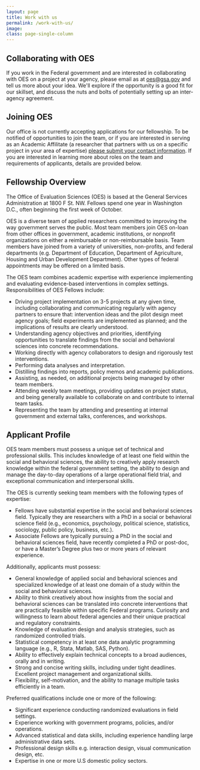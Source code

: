 ```yaml
---
layout: page
title: Work with us
permalink: /work-with-us/
image:
class: page-single-column
---
```

## Collaborating with OES

If you work in the Federal government and are interested in collaborating with OES on a project at your agency, please email as at oes@gsa.gov and tell us more about your idea. We'll explore if the opportunity is a good fit for our skillset, and discuss the nuts and bolts of potentially setting up an inter-agency agreement.

## Joining OES

Our office is not currently accepting applications for our fellowship. To be notified of opportunities to join the team, or if you are interested in serving as an Academic Affilitate (a researcher that partners with us on a specific project in your area of expertise) [please submit your contact information](https://goo.gl/forms/HZCoGs47qKnBImEO2). If you are interested in learning more about roles on the team and requirements of applicants, details are provided below.

## Fellowship Overview

The Office of Evaluation Sciences (OES) is based at the General Services Administration at 1800 F St. NW. Fellows spend one year in Washington D.C., often beginning the first week of October.

OES is a diverse team of applied researchers committed to improving the way government serves the public. Most team members join OES on-loan from other offices in government, academic institutions, or nonprofit organizations on either a reimbursable or non-reimbursable basis. Team members have joined from a variety of universities, non-profits, and federal departments (e.g. Department of Education, Department of Agriculture, Housing and Urban Development Department). Other types of federal appointments may be offered on a limited basis.

The OES team combines academic expertise with experience implementing and evaluating evidence-based interventions in complex settings. Responsibilities of OES Fellows include:
- Driving project implementation on 3-5 projects at any given time, including collaborating and communicating regularly with agency partners to ensure that: intervention ideas and the pilot design meet agency goals; field experiments are implemented as planned; and the implications of results are clearly understood.
- Understanding agency objectives and priorities, identifying opportunities to translate findings from the social and behavioral sciences into concrete recommendations.
- Working directly with agency collaborators to design and rigorously test interventions.
- Performing data analyses and interpretation.
- Distilling findings into reports, policy memos and academic publications.
- Assisting, as needed, on additional projects being managed by other team members.
- Attending weekly team meetings, providing updates on project status, and being generally available to collaborate on and contribute to internal team tasks.
- Representing the team by attending and presenting at internal government and external talks, conferences, and workshops.

## Applicant Profile

OES team members must possess a unique set of technical and professional skills. This includes knowledge of at least one field within the social and behavioral sciences, the ability to creatively apply research knowledge within the federal government setting, the ability to design and manage the day-to-day operations of a large operational field trial, and exceptional communication and interpersonal skills.

The OES is currently seeking team members with the following types of expertise:
- Fellows have substantial expertise in the social and behavioral sciences field. Typically they are researchers with a PhD in a social or behavioral science field (e.g., economics, psychology, political science, statistics, sociology, public policy, business, etc.).
- Associate Fellows are typically pursuing a PhD in the social and behavioral sciences field, have recently completed a PhD or post-doc, or have a Master’s Degree plus two or more years of relevant experience.

Additionally, applicants must possess:
- General knowledge of applied social and behavioral sciences and specialized knowledge of at least one domain of a study within the social and behavioral sciences.
- Ability to think creatively about how insights from the social and behavioral sciences can be translated into concrete interventions that are practically feasible within specific Federal programs. Curiosity and willingness to learn about federal agencies and their unique practical and regulatory constraints.
- Knowledge of evaluation design and analysis strategies, such as randomized controlled trials.
- Statistical competency in at least one data analytic programming language (e.g., R, Stata, Matlab, SAS, Python).
- Ability to effectively explain technical concepts to a broad audiences, orally and in writing.
- Strong and concise writing skills, including under tight deadlines. Excellent project management and organizational skills.
- Flexibility, self-motivation, and the ability to manage multiple tasks efficiently in a team.

Preferred qualifications include one or more of the following:
- Significant experience conducting randomized evaluations in field settings.
- Experience working with government programs, policies, and/or operations.
- Advanced statistical and data skills, including experience handling large administrative data sets.
- Professional design skills e.g. interaction design, visual communication design, etc.
- Expertise in one or more U.S domestic policy sectors.


